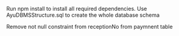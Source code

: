 Run npm install to install all required dependencies.
Use AyuDBMSStructure.sql to create the whole database schema

Remove not null constraint from receptionNo from paymnent table